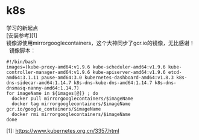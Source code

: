 # k8s  
学习的新起点  
[安装参考][1]  
镜像源使用mirrorgooglecontainers，这个大神同步了gcr.io的镜像，无比感谢！  
镜像脚本：  
```
#!/bin/bash
images=(kube-proxy-amd64:v1.9.6 kube-scheduler-amd64:v1.9.6 kube-controller-manager-amd64:v1.9.6 kube-apiserver-amd64:v1.9.6 etcd-amd64:3.1.11 pause-amd64:3.0 kubernetes-dashboard-amd64:v1.8.3 k8s-dns-sidecar-amd64:1.14.7 k8s-dns-kube-dns-amd64:1.14.7 k8s-dns-dnsmasq-nanny-amd64:1.14.7)
for imageName in ${images[@]} ; do
  docker pull mirrorgooglecontainers/$imageName
  docker tag mirrorgooglecontainers/$imageName gcr.io/google_containers/$imageName
  docker rmi mirrorgooglecontainers/$imageName
done
```  
[1]: <https://www.kubernetes.org.cn/3357.html>  
